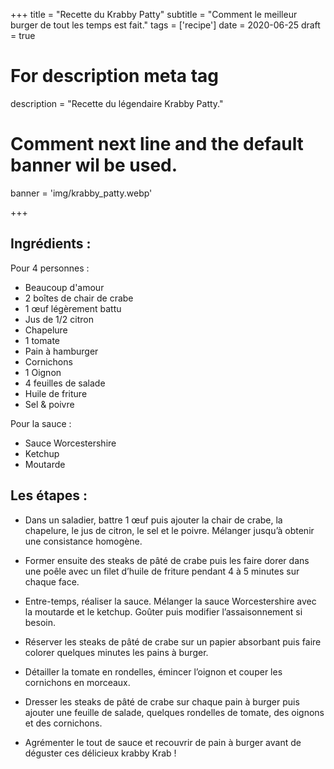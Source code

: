 +++
title = "Recette du Krabby Patty"
subtitle = "Comment le meilleur burger de tout les temps est fait."
tags = ['recipe']
date = 2020-06-25
draft = true

# For description meta tag
description = "Recette du légendaire Krabby Patty."

# Comment next line and the default banner wil be used.
banner = 'img/krabby_patty.webp'

+++

## Ingrédients :

Pour 4 personnes :
- Beaucoup d'amour
- 2 boîtes de chair de crabe
- 1 œuf légèrement battu
- Jus de 1/2 citron
- Chapelure
- 1 tomate
- Pain à hamburger
- Cornichons
- 1 Oignon
- 4 feuilles de salade
- Huile de friture
- Sel & poivre

Pour la sauce :
- Sauce Worcestershire
- Ketchup
- Moutarde

## Les étapes :

- Dans un saladier, battre 1 œuf puis ajouter la chair de crabe, la chapelure, le jus de citron, le sel et le poivre. Mélanger jusqu’à obtenir une consistance homogène.

- Former ensuite des steaks de pâté de crabe puis les faire dorer dans une poêle avec un filet d’huile de friture pendant 4 à 5 minutes sur chaque face.

- Entre-temps, réaliser la sauce. Mélanger la sauce Worcestershire avec la moutarde et le ketchup. Goûter puis modifier l’assaisonnement si besoin.

- Réserver les steaks de pâté de crabe sur un papier absorbant puis faire colorer quelques minutes les pains à burger.

- Détailler la tomate en rondelles, émincer l’oignon et couper les cornichons en morceaux.

- Dresser les steaks de pâté de crabe sur chaque pain à burger puis ajouter une feuille de salade, quelques rondelles de tomate, des oignons et des cornichons.

- Agrémenter le tout de sauce et recouvrir de pain à burger avant de déguster ces délicieux krabby Krab !

